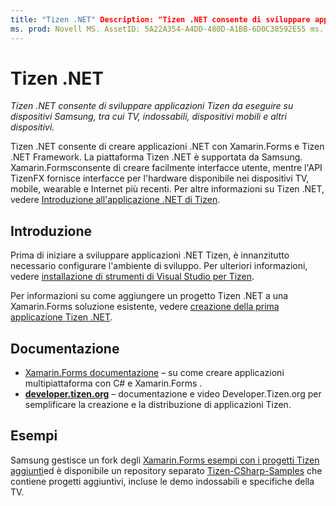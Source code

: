 ```yaml
---
title: "Tizen .NET" Description: "Tizen .NET consente di sviluppare applicazioni per il sistema operativo Tizen, che viene eseguito su dispositivi Samsung, tra cui TV, indossabili, dispositivi mobili e altri dispositivi Internet".
ms. prod: Novell MS. AssetID: 5A22A354-A4DD-480D-A1BB-6D0C38592E55 ms. Technology: Novell-Forms Author: davidbritch ms. Author: dabritch ms. Date: 09/26/2018 no-loc: [ Xamarin.Forms , Xamarin.Essentials ]
---
```


# <a name="tizen-net"></a>Tizen .NET

_Tizen .NET consente di sviluppare applicazioni Tizen da eseguire su dispositivi Samsung, tra cui TV, indossabili, dispositivi mobili e altri dispositivi._

Tizen .NET consente di creare applicazioni .NET con Xamarin.Forms e Tizen .NET Framework. La piattaforma Tizen .NET è supportata da Samsung. Xamarin.Formsconsente di creare facilmente interfacce utente, mentre l'API TizenFX fornisce interfacce per l'hardware disponibile nei dispositivi TV, mobile, wearable e Internet più recenti. Per altre informazioni su Tizen .NET, vedere [Introduzione all'applicazione .NET di Tizen](https://developer.tizen.org/development/training/.net-application).

## <a name="get-started"></a>Introduzione

Prima di iniziare a sviluppare applicazioni .NET Tizen, è innanzitutto necessario configurare l'ambiente di sviluppo. Per ulteriori informazioni, vedere [installazione di strumenti di Visual Studio per Tizen](https://developer.tizen.org/development/visual-studio-tools-tizen/installing-visual-studio-tools-tizen).

Per informazioni su come aggiungere un progetto Tizen .NET a una Xamarin.Forms soluzione esistente, vedere [creazione della prima applicazione Tizen .NET](https://developer.tizen.org/development/training/.net-application/creating-your-first-tizen-.net-application).

## <a name="documentation"></a>Documentazione

- [ Xamarin.Forms documentazione](~/xamarin-forms/index.yml) &ndash; su come creare applicazioni multipiattaforma con C# e Xamarin.Forms .
- [**developer.tizen.org**](https://developer.tizen.org/development) &ndash; documentazione e video Developer.Tizen.org per semplificare la creazione e la distribuzione di applicazioni Tizen.

## <a name="samples"></a>Esempi

Samsung gestisce un fork degli [ Xamarin.Forms esempi con i progetti Tizen aggiunti](https://github.com/Samsung/xamarin-forms-samples)ed è disponibile un repository separato [Tizen-CSharp-Samples](https://github.com/Samsung/Tizen-CSharp-Samples) che contiene progetti aggiuntivi, incluse le demo indossabili e specifiche della TV.
